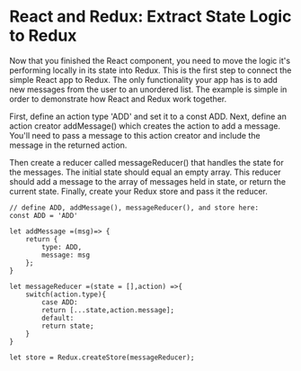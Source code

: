 # React and Redux: Extract State Logic to Redux
Now that you finished the React component, you need to move the logic it's performing locally in its state into Redux. This is the first step to connect the simple React app to Redux. The only functionality your app has is to add new messages from the user to an unordered list. The example is simple in order to demonstrate how React and Redux work together.


First, define an action type 'ADD' and set it to a const ADD. Next, define an action creator addMessage() which creates the action to add a message. You'll need to pass a message to this action creator and include the message in the returned action.

Then create a reducer called messageReducer() that handles the state for the messages. The initial state should equal an empty array. This reducer should add a message to the array of messages held in state, or return the current state. Finally, create your Redux store and pass it the reducer.

```
// define ADD, addMessage(), messageReducer(), and store here:
const ADD = 'ADD'

let addMessage =(msg)=> {
    return {
        type: ADD,
        message: msg
    };
}

let messageReducer =(state = [],action) =>{
    switch(action.type){
        case ADD:
        return [...state,action.message];
        default:
        return state;
    }
}

let store = Redux.createStore(messageReducer);
```